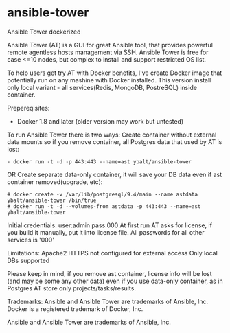 # ansible-tower
Ansible Tower dockerized

Ansible Tower (AT) is a GUI for great Ansible tool, that provides powerful remote agentless hosts management via SSH. Ansible Tower is free for case <=10 nodes, but complex to install and support restricted OS list.

To help users get try AT with Docker benefits, I've create Docker image that potentially run on any mashine with Docker installed. This version install only local variant - all services(Redis, MongoDB, PostreSQL) inside container. 

Prepereqisites:
- Docker 1.8 and later (older version may work but untested)

To run Ansible Tower there is two ways:
Create container without external data mounts so if you remove container, all Postgres data that used by AT is lost:
```
- docker run -t -d -p 443:443 --name=ast ybalt/ansible-tower
```
OR
Create separate data-only container, it will save your DB data even if ast container removed(upgrade, etc):
```
# docker create -v /var/lib/postgresql/9.4/main --name astdata ybalt/ansible-tower /bin/true
# docker run -t -d --volumes-from astdata -p 443:443 --name=ast ybalt/ansible-tower
```

Initial credentials: user:admin pass:000
At first run AT asks for license, if you build it manually, put it into license file. All passwords for all other services is '000'

Limitations:
Apache2 HTTPS not configured for external access
Only local DBs supported

Please keep in mind, if you remove ast container, license info will be lost (and may be some any other data) even if you use 
data-only container, as in Postgres AT store only projects/tasks/results.

Trademarks:
Ansible and Ansible Tower are trademarks of Ansible, Inc.
Docker is a registered trademark of Docker, Inc.







Ansible and Ansible Tower are trademarks of Ansible, Inc.
